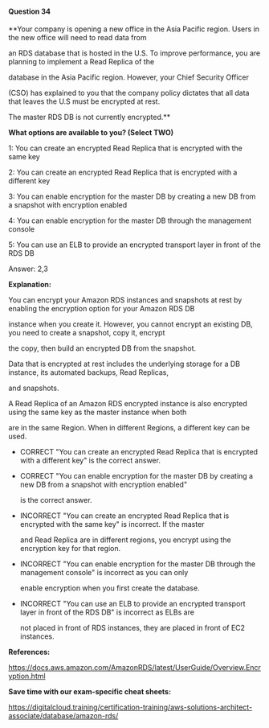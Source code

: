 #### Question  34


**Your company is opening a new office in the Asia Pacific region. Users in the new office will need to read data from

an RDS database that is hosted in the U.S. To improve performance, you are planning to implement a Read Replica of the

database in the Asia Pacific region. However, your Chief Security Officer

(CSO) has explained to you that the company policy dictates that all data that leaves the U.S must be encrypted at rest.

The master RDS DB is not currently encrypted.**


**What options are available to you? (Select TWO)**


1: You can create an encrypted Read Replica that is encrypted with the same key


2: You can create an encrypted Read Replica that is encrypted with a different key


3: You can enable encryption for the master DB by creating a new DB from a snapshot with encryption enabled


4: You can enable encryption for the master DB through the management console


5: You can use an ELB to provide an encrypted transport layer in front of the RDS DB


Answer: 2,3


**Explanation:**


You can encrypt your Amazon RDS instances and snapshots at rest by enabling the encryption option for your Amazon RDS DB

instance when you create it. However, you cannot encrypt an existing DB, you need to create a snapshot, copy it, encrypt

the copy, then build an encrypted DB from the snapshot.


Data that is encrypted at rest includes the underlying storage for a DB instance, its automated backups, Read Replicas,

and snapshots.


A Read Replica of an Amazon RDS encrypted instance is also encrypted using the same key as the master instance when both

are in the same Region. When in different Regions, a different key can be used.


- CORRECT "You can create an encrypted Read Replica that is encrypted with a different key" is the correct answer.


- CORRECT "You can enable encryption for the master DB by creating a new DB from a snapshot with encryption enabled"

  is the correct answer.


- INCORRECT "You can create an encrypted Read Replica that is encrypted with the same key" is incorrect. If the master

  and Read Replica are in different regions, you encrypt using the encryption key for that region.


- INCORRECT "You can enable encryption for the master DB through the management console" is incorrect as you can only

  enable encryption when you first create the database.


- INCORRECT "You can use an ELB to provide an encrypted transport layer in front of the RDS DB" is incorrect as ELBs are

  not placed in front of RDS instances, they are placed in front of EC2 instances.


**References:**


https://docs.aws.amazon.com/AmazonRDS/latest/UserGuide/Overview.Encryption.html


**Save time with our exam-specific cheat sheets:**


https://digitalcloud.training/certification-training/aws-solutions-architect-associate/database/amazon-rds/

